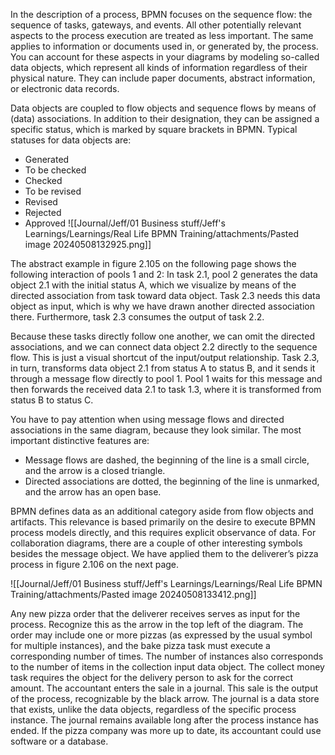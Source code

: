 In the description of a process, BPMN focuses on the sequence flow: the sequence of tasks, gateways, and events. All other potentially relevant aspects to the process execution are treated as less important. The same applies to information or documents used in, or generated by, the process. You can account for these aspects in your diagrams by modeling so-called data objects, which represent all kinds of information regardless of their physical nature. They can include paper documents, abstract information, or electronic data records.

Data objects are coupled to flow objects and sequence flows by means of (data) associations. In addition to their designation, they can be assigned a specific status, which is marked by square brackets in BPMN. Typical statuses for data objects are:
- Generated
- To be checked
- Checked
- To be revised
- Revised
- Rejected
- Approved
![[Journal/Jeff/01 Business stuff/Jeff's Learnings/Learnings/Real Life BPMN Training/attachments/Pasted image 20240508132925.png]]

The abstract example in figure 2.105 on the following page shows the following interaction of pools 1 and 2: In task 2.1, pool 2 generates the data object 2.1 with the initial status A, which we visualize by means of the directed association from task toward data object. Task 2.3 needs this data object as input, which is why we have drawn another directed association there. Furthermore, task 2.3 consumes the output of task 2.2.

Because these tasks directly follow one another, we can omit the directed associations, and we can connect data object 2.2 directly to the sequence flow. This is just a visual shortcut of the input/output relationship. Task 2.3, in turn, transforms data object 2.1 from status A to status B, and it sends it through a message flow directly to pool 1. Pool 1 waits for this message and then forwards the received data 2.1 to task 1.3, where it is transformed from status B to status C.

You have to pay attention when using message flows and directed associations in the same diagram, because they look similar. The most important distinctive features are:

- Message flows are dashed, the beginning of the line is a small circle, and the arrow is a closed triangle.
- Directed associations are dotted, the beginning of the line is unmarked, and the arrow has an open base.

BPMN defines data as an additional category aside from flow objects and artifacts. This relevance is based primarily on the desire to execute BPMN process models directly, and this requires explicit observance of data. For collaboration diagrams, there are a couple of other interesting symbols besides the message object. We have applied them to the deliverer’s pizza process in figure 2.106 on the next page.

![[Journal/Jeff/01 Business stuff/Jeff's Learnings/Learnings/Real Life BPMN Training/attachments/Pasted image 20240508133412.png]]

Any new pizza order that the deliverer receives serves as input for the process. Recognize this as the arrow in the top left of the diagram. The order may include one or more pizzas (as expressed by the usual symbol for multiple instances), and the bake pizza task must execute a corresponding number of times. The number of instances also corresponds to the number of items in the collection input data object. The collect money task requires the object for the delivery person to ask for the correct amount. The accountant enters the sale in a journal. This sale is the output of the process, recognizable by the black arrow. The journal is a data store that exists, unlike the data objects, regardless of the specific process instance. The journal remains available long after the process instance has ended. If the pizza company was more up to date, its accountant could use software or a database.




